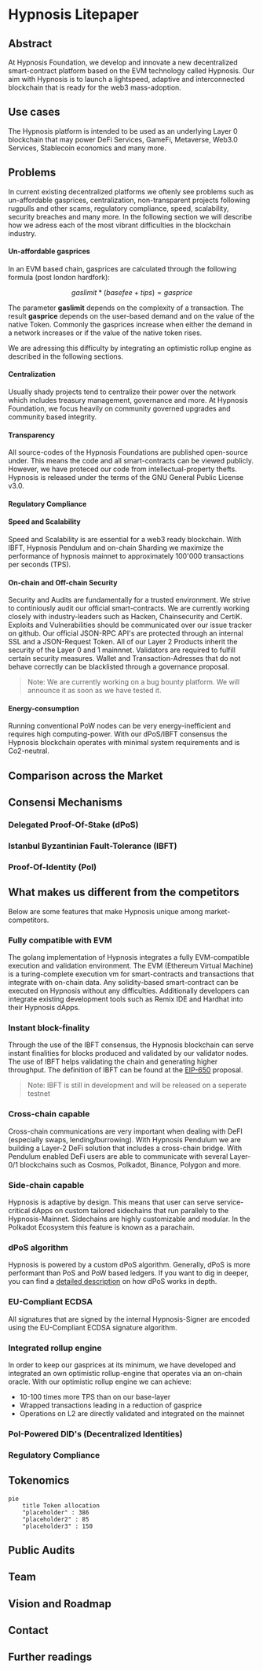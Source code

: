 # Hypnosis Litepaper

## Abstract

At Hypnosis Foundation, we develop and innovate a new decentralized smart-contract platform based on the EVM technology called Hypnosis. Our aim with Hypnosis is to launch a lightspeed, adaptive and interconnected blockchain that is ready for the web3 mass-adoption. 

## Use cases

The Hypnosis platform is intended to be used as an underlying Layer 0 blockchain that may power DeFi Services, GameFi, Metaverse, Web3.0 Services, Stablecoin economics and many more. 

## Problems

In current existing decentralized platforms we oftenly see problems such as un-affordable gasprices, centralization, non-transparent projects following rugpulls and other scams, regulatory compliance, speed, scalability, security breaches and many more. In the following section we will describe how we adress each of the most vibrant difficulties in the blockchain industry.


#### Un-affordable gasprices

In an EVM based chain, gasprices are calculated through the following formula (post london hardfork): 

```math
gaslimit * (basefee+ tips) = gasprice
```

The parameter **gaslimit** depends on the complexity of a transaction. The result **gasprice** depends on the user-based demand and on the value of the native Token. 
Commonly the gasprices increase when either the demand in a network increases or if the value of the native token rises.

We are adressing this difficulty by integrating an optimistic rollup engine as described in the following sections.

#### Centralization

Usually shady projects tend to centralize their power over the network which includes treasury management, governance and more. At Hypnosis Foundation, we focus heavily on community governed upgrades and community based integrity.

#### Transparency

All source-codes of the Hypnosis Foundations are published open-source under. This means the code and all smart-contracts can be viewed publicly. However, we have proteced our code from intellectual-property thefts. Hypnosis is released under the terms of the GNU General Public License v3.0.

#### Regulatory Compliance

#### Speed and Scalability

Speed and Scalability is are essential for a web3 ready blockchain. With IBFT, Hypnosis Pendulum and on-chain Sharding we maximize the performance of hypnosis mainnet to approximately 100'000 transactions per seconds (TPS). 

#### On-chain and Off-chain Security

Security and Audits are fundamentally for a trusted environment. We strive to continiously audit our official smart-contracts. We are currently working closely with industry-leaders such as Hacken, Chainsecurity and CertiK. Exploits and Vulnerabilities should be communicated over our issue tracker on github. Our official JSON-RPC API's are protected through an internal SSL and a JSON-Request Token. All of our Layer 2 Products inherit the security of the Layer 0 and 1 mainnnet. Validators are required to fulfill certain security measures. Wallet and Transaction-Adresses that do not behave correctly can be blacklisted through a governance proposal. 

> Note: We are currently working on a bug bounty platform. We will announce it as soon as we have tested it.

#### Energy-consumption

Running conventional PoW nodes can be very energy-inefficient and requires high computing-power. With our dPoS/IBFT consensus the Hypnosis blockchain operates with minimal system requirements and is Co2-neutral. 

## Comparison across the Market

## Consensi Mechanisms

### Delegated Proof-Of-Stake (dPoS)

### Istanbul Byzantinian Fault-Tolerance (IBFT)

### Proof-Of-Identity (PoI)


## What makes us different from the competitors

Below are some features that make Hypnosis unique among market-competitors.

### Fully compatible with EVM

The golang implementation of Hypnosis integrates a fully EVM-compatible execution and validation environment. The EVM (Ethereum Virtual Machine) is a turing-complete execution vm for smart-contracts and transactions that integrate with on-chain data. Any solidity-based smart-contract can be executed on Hypnosis without any difficulties. Additionally developers can integrate existing development tools such as Remix IDE and Hardhat into their Hypnosis dApps. 

### Instant block-finality

Through the use of the IBFT consensus, the Hypnosis blockchain can serve instant finalities for blocks produced and validated by our validator nodes.
The use of IBFT helps validating the chain and generating higher throughput. The definition of IBFT can be found at the [EIP-650](https://github.com/ethereum/EIPs/issues/650) proposal. 

> Note: IBFT is still in development and will be released on a seperate testnet

### Cross-chain capable

Cross-chain communications are very important when dealing with DeFI (especially swaps, lending/burrowing). With Hypnosis Pendulum we are building a Layer-2 DeFi solution that includes a cross-chain bridge. With Pendulum enabled DeFi users are able to communicate with several Layer-0/1 blockchains such as Cosmos, Polkadot, Binance, Polygon and more.

### Side-chain capable

Hypnosis is adaptive by design. This means that user can serve service-critical dApps on custom tailored sidechains that run parallely to the Hypnosis-Mainnet. Sidechains are highly customizable and modular. In the Polkadot Ecosystem this feature is known as a parachain.

### dPoS algorithm

Hypnosis is powered by a custom dPoS algorithm. Generally, dPoS is more performant than PoS and PoW based ledgers. If you want to dig in deeper, you can find a [detailed description](https://www.geeksforgeeks.org/delegated-proof-of-stake/) on how dPoS works in depth.

### EU-Compliant ECDSA 

All signatures that are signed by the internal Hypnosis-Signer are encoded using the EU-Compliant ECDSA signature algorithm. 

### Integrated rollup engine

In order to keep our gasprices at its minimum, we have developed and integrated an own optimistic rollup-engine that operates via an on-chain oracle. With our optimistic rollup engine we can achieve:

- 10-100 times more TPS than on our base-layer
- Wrapped transactions leading in a reduction of gasprice
- Operations on L2 are directly validated and integrated on the mainnet   

### PoI-Powered DID's (Decentralized Identities)

### Regulatory Compliance

## Tokenomics

```mermaid
pie
    title Token allocation
    "placeholder" : 386
    "placeholder2" : 85
    "placeholder3" : 150 
```

## Public Audits

## Team

## Vision and Roadmap

## Contact

## Further readings
